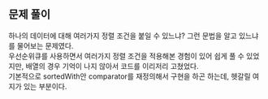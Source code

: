 ## 문제 풀이
하나의 데이터에 대해 여러가지 정렬 조건을 붙일 수 있느냐? 그런 문법을 알고 있느냐를 물어보는 문제였다.   
우선순위큐를 사용하면서 여러가지 정렬 조건을 적용해본 경험이 있어 쉽게 풀 수 있었지만, 배열의 경우 기억이 나지 않아서 코드를 이리저리 고쳤었다.   
기본적으로 sortedWith안 comparator를 재정의해서 구현을 하곤 하는데, 헷갈릴 여지가 있는 부분이다.